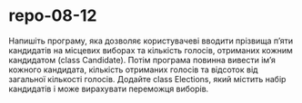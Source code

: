 # repo-08-12
Напишіть програму, яка дозволяє користувачеві вводити прізвища п’яти кандидатів на місцевих виборах та кількість голосів, отриманих кожним кандидатом (class Candidate). 
Потім програма повинна вивести ім’я кожного кандидата, кількість отриманих голосів та відсоток від загальної кількості голосів. 
Додайте class Elections, який містить набір кандидатів і може вирахувати переможця виборів.
